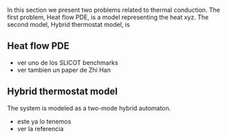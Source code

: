 In this section we present two problems related to thermal conduction. The first
problem, Heat flow PDE, is a model representing the heat xyz. The second model,
Hybrid thermostat model, is

## Heat flow PDE

- ver uno de los SLICOT benchmarks
- ver tambien un paper de Zhi Han

## Hybrid thermostat model

The system is modeled as a two-mode hybrid automaton.

- este ya lo tenemos
- ver la referencia
